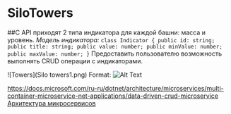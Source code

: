 # SiloTowers

##С API приходят 2 типа индикатора для каждой башни: масса и уровень.
_Модель индикатора:_
`class Indicator {
     public id: string;
     public title: string;
     public value: number;
     public minValue: number;
     public maxValue: number;
}`
Предоставить пользователю возможность выполнять CRUD операции с индикаторами. 

![Towers](Silo towers1.png)
Format: ![Alt Text](url)


https://docs.microsoft.com/ru-ru/dotnet/architecture/microservices/multi-container-microservice-net-applications/data-driven-crud-microservice
[Архитектура микросервисов](https://docs.microsoft.com/ru-ru/dotnet/architecture/microservices)
